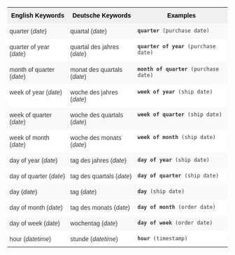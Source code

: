 <style type="text/css">
.tg  {border-collapse:collapse;border-spacing:0;border:none;border-color:#ccc;}
.tg td{font-family:Arial, sans-serif;font-size:14px;padding:10px 5px;border-style:solid;border-width:0px;overflow:hidden;word-break:normal;border-color:#ccc;color:#333;background-color:#fff;}
.tg th{font-family:Arial, sans-serif;font-size:14px;font-weight:normal;padding:10px 5px;border-style:solid;border-width:0px;overflow:hidden;word-break:normal;border-color:#ccc;color:#333;background-color:#f0f0f0;}
.tg .tg-31q5{background-color:#f0f0f0;color:#000;font-weight:bold;vertical-align:top}
.tg .tg-b7b8{background-color:#f9f9f9;vertical-align:top}
.tg .tg-yw4l{vertical-align:top}
</style>
<table class="tg">
  <tr>
    <th class="tg-31q5">English Keywords</th>
    <th class="tg-31q5">Deutsche Keywords</th>
    <th class="tg-31q5">Examples</th>
  </tr>
  <tr>
    <td class="tg-b7b8">quarter (<em>date</em>)</td>
    <td class="tg-b7b8">quartal (<em>date</em>)</td>
    <td class="tg-b7b8"><code><b>quarter</b> (purchase date)</code></td>
  </tr>
  <tr>
    <td class="tg-yw4l">quarter of year (<em>date</em>)</td>
    <td class="tg-yw4l">quartal des jahres (<em>date</em>)</td>
    <td class="tg-yw4l"><code><b>quarter of year</b> (purchase date)</code></td>
  </tr>
  <tr>
    <td class="tg-b7b8">month of quarter (<em>date</em>)</td>
    <td class="tg-b7b8">monat des quartals (<em>date</em>)</td>
    <td class="tg-b7b8"><code><b>month of quarter</b> (purchase date)</code></td>
  </tr>
  <tr>
    <td class="tg-yw4l">week of year (<em>date</em>)</td>
    <td class="tg-yw4l">woche des jahres (<em>date</em>)</td>
    <td class="tg-yw4l"><code><b>week of year</b> (ship date)</code></td>
  </tr>
  <tr>
    <td class="tg-b7b8">week of quarter (<em>date</em>)</td>
    <td class="tg-b7b8">woche des quartals (<em>date</em>)</td>
    <td class="tg-b7b8"><code><b>week of quarter</b> (ship date)</code></td>
  </tr>
  <tr>
    <td class="tg-yw4l">week of month (<em>date</em>)</td>
    <td class="tg-yw4l">woche des monats (<em>date</em>)</td>
    <td class="tg-yw4l"><code><b>week of month</b> (ship date)</code></td>
  </tr>
  <tr>
    <td class="tg-b7b8">day of year (<em>date</em>)</td>
    <td class="tg-b7b8">tag des jahres (<em>date</em>)</td>
    <td class="tg-b7b8"><code><b>day of year</b> (ship date)</code></td>
  </tr>
  <tr>
    <td class="tg-yw4l">day of quarter (<em>date</em>)</td>
    <td class="tg-yw4l">tag des quartals (<em>date</em>)</td>
    <td class="tg-yw4l"><code><b>day of quarter</b> (ship date)</code></td>
  </tr>
  <tr>
    <td class="tg-b7b8">day (<em>date</em>)</td>
    <td class="tg-b7b8">tag (<em>date</em>)</td>
    <td class="tg-b7b8"><code><b>day</b> (ship date)</code></td>
  </tr>
  <tr>
    <td class="tg-yw4l">day of month (<em>date</em>)</td>
    <td class="tg-yw4l">tag des monats (<em>date</em>)</td>
    <td class="tg-yw4l"><code><b>day of month</b> (order date)</code></td>
  </tr>
  <tr>
    <td class="tg-b7b8">day of week (<em>date</em>)</td>
    <td class="tg-b7b8">wochentag (<em>date</em>)</td>
    <td class="tg-b7b8"><code><b>day of week</b> (order date)</code></td>
  </tr>
  <tr>
    <td class="tg-yw4l">hour (<span style="font-style:italic">datetime</span>)</td>
    <td class="tg-yw4l">stunde (<em>datetime</em>)</td>
    <td class="tg-yw4l"><code><b>hour</b> (timestamp)</code></td>
  </tr>
</table>
